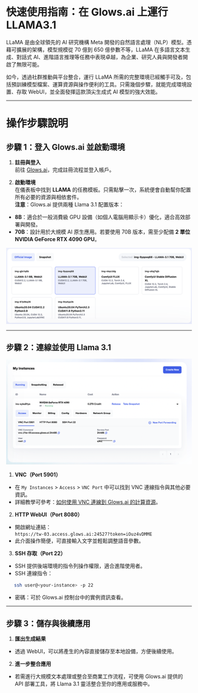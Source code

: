 # 快速使用指南：在 Glows.ai 上運行 LLAMA3.1

LLaMA 是由全球領先的 AI 研究機構 Meta 開發的自然語言處理（NLP）模型。憑藉可擴展的架構，模型規模從 70 億到 650 億參數不等，LLaMA 在多語言文本生成、對話式 AI、進階語言推理等任務中表現卓越，為企業、研究人員與開發者開啟了無限可能。

如今，透過社群推動與平台整合，運行 LLaMA 所需的完整環境已經觸手可及，包括預訓練模型檔案、運算資源與操作便利的工具。只需幾個步驟，就能完成環境設置、存取 WebUI，並全面發揮這款頂尖生成式 AI 模型的強大效能。

---

# 操作步驟說明

## 步驟 1：登入 Glows.ai 並啟動環境

1. **註冊與登入**  
   前往 [Glows.ai](https://glows.ai/)，完成註冊流程並登入帳戶。

2. **啟動環境**  
   在儀表板中找到 **LLAMA** 的任務模板。只需點擊一次，系統便會自動幫你配置所有必要的資源與相依套件。  
   **注意**：Glows.ai 提供兩種 Llama 3.1 配置版本：

- **8B**：適合於一般消費級 GPU 設備（如個人電腦用顯示卡）優化，適合高效部署與開發。
- **70B**：設計用於大規模 AI 原生應用。若要使用 70B 版本，需至少配備 **2 單位 NVIDIA GeForce RTX 4090 GPU**。

![Llama3.1](../../../../tutorials-images/06.LLAMA3.1/01.Llama3.1.png)

---

## **步驟 2：連線並使用 Llama 3.1**

![MyInstance](../../../../tutorials-images/06.LLAMA3.1/02.MyInstance.png)

1. **VNC（Port 5901）**

- 在 `My Instances` > `Access` > `VNC Port` 中可以找到 VNC 連線指令與其他必要資訊。
- 詳細教學可參考：[如何使用 VNC 連線到 Glows.ai 的計算資源](https://docs.glows.ai/tutorials/vnc)。

2. **HTTP WebUI（Port 8080）**

- 開啟網址連結：  
  `https://tw-03.access.glows.ai:24527?token=iOuz4vDMME`
- 此介面操作簡便，可直接輸入文字並輕鬆調整語音參數。

3. **SSH 存取（Port 22）**

- SSH 提供後端環境的指令列操作權限，適合進階使用者。
- SSH 連線指令：

```bash
   ssh user@<your-instance> -p 22
```

- 密碼：可於 Glows.ai 控制台中的實例資訊查看。

---

## **步驟 3：儲存與後續應用**

1. **匯出生成結果**

- 透過 WebUI，可以將產生的內容直接儲存至本地設備，方便後續使用。

2. **進一步整合應用**

- 若需進行大規模文本處理或整合至商業工作流程，可使用 Glows.ai 提供的 API 部署工具，將 Llama 3.1 靈活整合至你的應用或服務中。
